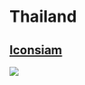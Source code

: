 
# Thailand

## [Iconsiam](https://www.apple.com/th-en/retail/iconsiam/)

<img src="https://www.apple.com/th/retail/iconsiam/images/hero_large_2x.jpg"/>
